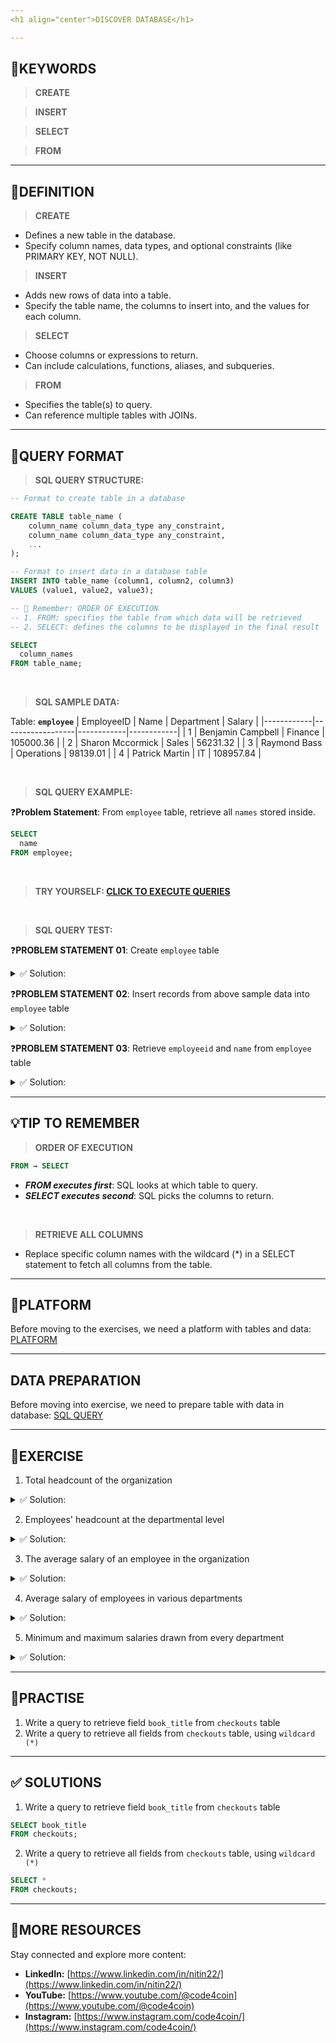 ```yaml
---
<h1 align="center">DISCOVER DATABASE</h1>

---
```

## 🔑KEYWORDS
> **CREATE**

> **INSERT**

>**SELECT**

> **FROM**
---
## 📖DEFINITION
>**CREATE**
  - Defines a new table in the database.
  - Specify column names, data types, and optional constraints (like PRIMARY KEY, NOT NULL).
> **INSERT**
  - Adds new rows of data into a table.
  - Specify the table name, the columns to insert into, and the values for each column.
>**SELECT**
  - Choose columns or expressions to return.
  - Can include calculations, functions, aliases, and subqueries.
> **FROM**
  - Specifies the table(s) to query.
  - Can reference multiple tables with JOINs.
---

## 🧱QUERY FORMAT

> **SQL QUERY STRUCTURE:**

```sql
-- Format to create table in a database

CREATE TABLE table_name (
    column_name column_data_type any_constraint,
    column_name column_data_type any_constraint,
    ...
);

```

```sql
-- Format to insert data in a database table
INSERT INTO table_name (column1, column2, column3)
VALUES (value1, value2, value3);
```

```sql
-- 📝 Remember: ORDER OF EXECUTION
-- 1. FROM: specifies the table from which data will be retrieved
-- 2. SELECT: defines the columns to be displayed in the final result

SELECT
  column_names
FROM table_name;
```

<br>

> **SQL SAMPLE DATA:**

Table: **`employee`**
| EmployeeID | Name               | Department  | Salary      |
|------------|------------------|------------|------------|
| 1          | Benjamin Campbell | Finance    | 105000.36  |
| 2          | Sharon Mccormick  | Sales      | 56231.32   |
| 3          | Raymond Bass      | Operations | 98139.01   |
| 4          | Patrick Martin    | IT         | 108957.84  |


<br>

> **SQL QUERY EXAMPLE:**

❓**Problem Statement**: From `employee` table, retrieve all `names` stored inside.
```sql
SELECT
  name
FROM employee;
```
<br>

> **TRY YOURSELF: [CLICK TO EXECUTE QUERIES](https://github.com/code4coin/001-SQL-Structured-Query-Language-/blob/main/002%20SQL%20MASTERY:%20LEVEL%20UP%20TO%20DATA%20PRO/MODULE%2000:%20INTRODUCTION%20TO%20COURSE/003%20SQL%20PLATFORM%20PREPARATION.md)**

<br>

> **SQL QUERY TEST:**

❓**PROBLEM STATEMENT 01**: Create `employee` table
<details>
  <summary>✅ Solution:</summary>
  
```sql
CREATE TABLE employee (
    EmployeeID INT,
    Name TEXT, 
    Department	TEXT,
    Salary DECIMAL(10, 4)
);
```
</details>

❓**PROBLEM STATEMENT 02**: Insert records from above sample data into `employee` table
<details>
  <summary>✅ Solution:</summary>
  
```sql
INSERT INTO employee VALUES
(1,'Benjamin Campbell','Finance',105000.36),
(2,'Sharon Mccormick','Sales',56231.32),
(3,'Raymond Bass','Operations',98139.01),
(4,'Patrick Martin','IT',108957.84);
```
</details>

❓**PROBLEM STATEMENT 03**: Retrieve `employeeid` and `name` from `employee` table
<details>
  <summary>✅ Solution:</summary>
  
```sql
SELECT
  employeeid,
  name
FROM employee;
```
</details>

---
## 💡TIP TO REMEMBER
> **ORDER OF EXECUTION**
```sql 
FROM → SELECT
```
- **_FROM executes first_**: SQL looks at which table to query.
- **_SELECT executes second_**: SQL picks the columns to return.

<br>

> **RETRIEVE ALL COLUMNS**
- Replace specific column names with the wildcard (*) in a SELECT statement to fetch all columns from the table.
---
## 💪PLATFORM
Before moving to the exercises, we need a platform with tables and data: [PLATFORM](https://github.com/code4coin/001-SQL-Structured-Query-Language-/blob/main/002%20SQL%20MASTERY:%20LEVEL%20UP%20TO%20DATA%20PRO/MODULE%2000:%20INTRODUCTION%20TO%20COURSE/003%20SQL%20PLATFORM%20PREPARATION.md)

---
## DATA PREPARATION
Before moving into exercise, we need to prepare table with data in database: [SQL QUERY](https://github.com/code4coin/001-SQL-Structured-Query-Language-/blob/main/002%20SQL%20MASTERY%3A%20LEVEL%20UP%20TO%20DATA%20PRO/MODULE%2001%3A%20EVOLUTION%20OF%20DATA%20STORAGE/00%20DATASETS/employee_data_table.sql)

---
## 💪EXERCISE

1. Total headcount of the organization
<details>
  <summary>✅ Solution:</summary>

```sql
SELECT COUNT(*)
FROM employee;
```
</details>

2. Employees' headcount at the departmental level
<details>
  <summary>✅ Solution:</summary>
  
```sql
SELECT department, COUNT(*) AS department_headcount
FROM employee
GROUP BY department;
```
</details>

3. The average salary of an employee in the organization
<details>
  <summary>✅ Solution:</summary>
  
```sql
SELECT AVG(salary) AS employee_avg_salary
FROM employee;
```
</details>

4. Average salary of employees in various departments
<details>
  <summary>✅ Solution:</summary>
  
```sql
SELECT department, AVG(salary) AS employee_avg_salary
FROM employee
GROUP BY department;
```
</details>

5. Minimum and maximum salaries drawn from every department
<details>
  <summary>✅ Solution:</summary>
  
```sql
SELECT department,
       MIN(salary) AS employee_min_salary,
       MAX(salary) AS employee_max_salary
FROM employee
GROUP BY department;
```
</details>

---
## 🧠PRACTISE
1. Write a query to retrieve field `book_title` from `checkouts` table
2. Write a query to retrieve all fields from `checkouts` table, using `wildcard (*)`
---
## ✅ SOLUTIONS
1. Write a query to retrieve field `book_title` from `checkouts` table
```sql
SELECT book_title
FROM checkouts;
```
2. Write a query to retrieve all fields from `checkouts` table, using `wildcard (*)`
```sql
SELECT *
FROM checkouts;
```
---
## 🔗**MORE RESOURCES** 

Stay connected and explore more content:

- **LinkedIn:** [https://www.linkedin.com/in/nitin22/](https://www.linkedin.com/in/nitin22/)  
- **YouTube:** [https://www.youtube.com/@code4coin](https://www.youtube.com/@code4coin)  
- **Instagram:** [https://www.instagram.com/code4coin/](https://www.instagram.com/code4coin/)  
